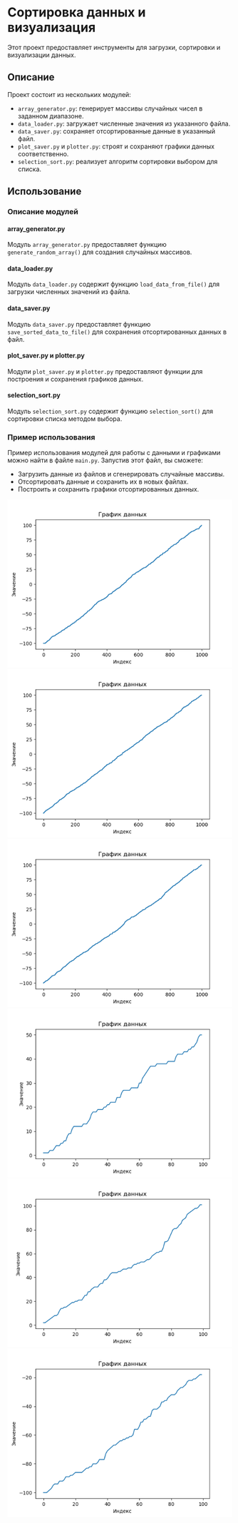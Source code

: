 # Сортировка данных и визуализация

Этот проект предоставляет инструменты для загрузки, сортировки и визуализации данных.

## Описание

Проект состоит из нескольких модулей:

- `array_generator.py`: генерирует массивы случайных чисел в заданном диапазоне.
- `data_loader.py`: загружает численные значения из указанного файла.
- `data_saver.py`: сохраняет отсортированные данные в указанный файл.
- `plot_saver.py` и `plotter.py`: строят и сохраняют графики данных соответственно.
- `selection_sort.py`: реализует алгоритм сортировки выбором для списка.

## Использование

### Описание модулей

#### array_generator.py

Модуль `array_generator.py` предоставляет функцию `generate_random_array()` для создания случайных массивов.

#### data_loader.py

Модуль `data_loader.py` содержит функцию `load_data_from_file()` для загрузки численных значений из файла.

#### data_saver.py

Модуль `data_saver.py` предоставляет функцию `save_sorted_data_to_file()` для сохранения отсортированных данных в файл.

#### plot_saver.py и plotter.py

Модули `plot_saver.py` и `plotter.py` предоставляют функции для построения и сохранения графиков данных.

#### selection_sort.py

Модуль `selection_sort.py` содержит функцию `selection_sort()` для сортировки списка методом выбора.

### Пример использования

Пример использования модулей для работы с данными и графиками можно найти в файле `main.py`. Запустив этот файл, вы сможете:

- Загрузить данные из файлов и сгенерировать случайные массивы.
- Отсортировать данные и сохранить их в новых файлах.
- Построить и сохранить графики отсортированных данных.

<img src="imgs/plot_data1.png">
<img src="imgs/plot_data2.png">
<img src="imgs/plot_data3.png">
<img src="imgs/plot_data4.png">
<img src="imgs/plot_data5.png">
<img src="imgs/plot_data6.png">
